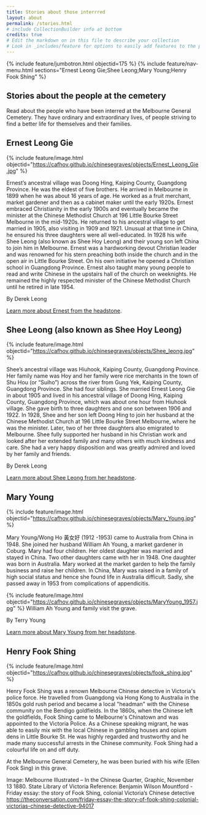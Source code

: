 ```yaml
---
title: Stories about those interrred
layout: about
permalink: /stories.html
# include CollectionBuilder info at bottom
credits: true
# Edit the markdown on in this file to describe your collection
# Look in _includes/feature for options to easily add features to the page
---
```



{% include feature/jumbotron.html objectid=175 %}
{% include feature/nav-menu.html sections="Ernest Leong Gie;Shee Leong;Mary Young;Henry Fook Shing" %}
## Stories about the people at the cemetery

Read about the people who have been interred at the Melbourne General Cemetery. They have ordinary and extraordinary lives, of people striving to find a better life for themselves and their families.

## Ernest Leong Gie

{% include feature/image.html objectid="https://cafhov.github.io/chinesegraves/objects/Ernest_Leong_Gie.jpg" %}

Ernest’s ancestral village was Doong Hing, Kaiping County, Guangdong Province. He was the eldest of five brothers. He arrived in Melbourne in 1899 when he was about 16 years of age. He worked as a fruit merchant, market gardener and then as a cabinet maker until the early 1920s. Ernest embraced Christianity in the early 1900s and eventually became the minister at the Chinese Methodist Church at 196 Little Bourke Street Melbourne in the mid-1920s. He returned to his ancestral village to get married in 1905, also visiting in 1909 and 1921. Unusual at that time in China, he ensured his three daughters were all well-educated. In 1928 his wife Shee Leong (also known as Shee Hoy Leong) and their young son left China to join him in Melbourne. Ernest was a hardworking devout Christian leader and was renowned for his stern preaching both inside the church and in the open air in Little Bourke Street. On his own initiative he opened a Christian school in Guangdong Province. Ernest also taught many young people to read and write Chinese in the upstairs hall of the church on weeknights. He remained the highly respected minister of the Chinese Methodist Church until he retired in late 1954.

By Derek Leong

[Learn more about Ernest from the headstone](https://cafhov.github.io/chinesegraves/item.html?id=284).

## Shee Leong (also known as Shee Hoy Leong)

{% include feature/image.html objectid="https://cafhov.github.io/chinesegraves/objects/Shee_leong.jpg" %}

Shee’s ancestral village was Hiuhook, Kaiping County, Guangdong Province. Her family name was Hoy and her family were rice merchants in the town of Shu Hou (or “Suiho”) across the river from Gung Yek, Kaiping County, Guangdong Province. She had four siblings. She married Ernest Leong Gie in about 1905 and lived in his ancestral village of Doong Hing, Kaiping County, Guangdong Province, which was about one hour from Hiuhook village. She gave birth to three daughters and one son between 1906 and 1922. In 1928, Shee and her son left Doong Hing to join her husband at the Chinese Methodist Church at 196 Little Bourke Street Melbourne, where he was the minister. Later, two of her three daughters also emigrated to Melbourne. Shee fully supported her husband in his Christian work and looked after her extended family and many others with much kindness and care. She had a very happy disposition and was greatly admired and loved by her family and friends.

By Derek Leong

[Learn more about Shee Leong from her headstone](https://cafhov.github.io/chinesegraves/item.html?id=285).

## Mary Young

{% include feature/image.html objectid="https://cafhov.github.io/chinesegraves/objects/Mary_Young.jpg" %}

Mary Young/Wong Ho 黃女好 (1912 -1953) came to Australia from China in 1948. She joined her husband William Ah Young, a market gardener in Coburg. Mary had four children. Her oldest daughter was married and stayed in China. Two other daughters came with her in 1948. One daughter was born in Australia. Mary worked at the market garden to help the family business and raise her children. In China, Mary was raised in a family of high social status and hence she found life in Australia difficult. Sadly, she passed away in 1953 from complications of appendicitis.

{% include feature/image.html objectid="https://cafhov.github.io/chinesegraves/objects/MaryYoung_1957.jpg" %}
William Ah Young and family visit the grave.

By Terry Young

[Learn more about Mary Young from her headstone](https://cafhov.github.io/chinesegraves/item.html?id=250).

## Henry Fook Shing

{% include feature/image.html objectid="https://cafhov.github.io/chinesegraves/objects/fook_shing.jpg" %}

Henry Fook Shing was a renown Melbourne Chinese detective in Victoria's police force.  He travelled from Guangdong via Hong Kong to Australia in the 1850s gold rush period and became a local "headman" with the Chinese community on the Bendigo goldfields. In the 1860s, when the Chinese left the goldfields, Fook Shing came to Melbourne's Chinatown 
and was appointed to the Victoria Police. As a Chinese speaking migrant, he was able to easily mix with the local Chinese in gambling houses and opium dens in Little Bourke St. He was highly regarded and trustworthy and he made many successful arrests in the Chinese community. Fook Shing had a colourful life on and off duty.

At the Melbourne General Cemetery, he was been buried with his wife (Ellen Fook Sing) in this grave.

Image: Melbourne Illustrated – In the Chinese Quarter, Graphic, November 13 1880. State Library of Victoria
Reference: Benjamin Wilson Mountford - Friday essay: the story of Fook Shing, colonial Victoria’s Chinese detective
https://theconversation.com/friday-essay-the-story-of-fook-shing-colonial-victorias-chinese-detective-94017
